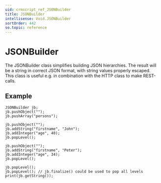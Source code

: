 ```yaml
---
uid: crmscript_ref_JSONBuilder
title: JSONBuilder
intellisense: Void.JSONBuilder
sortOrder: 442
so.topic: reference
---
```


# JSONBuilder

The JSONBuilder class simplifies building JSON hierarchies. The result will be a string in correct JSON format, with string values properly escaped. This class is useful e.g. in combination with the HTTP class to make REST-calls.

## Example

    JSONBuilder jb;
    jb.pushObject("");
    jb.pushArray("persons");
    
    jb.pushObject("");
    jb.addString("firstname", "John");
    jb.addInteger("age", 40);
    jb.popLevel();
    
    jb.pushObject("");
    jb.addString("firstname", "Peter");
    jb.addInteger("age", 34);
    jb.popLevel();
    
    jb.popLevel();
    jb.popLevel(); // jb.finalize() could be used to pop all levels
    print(jb.getString());
